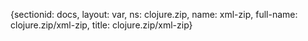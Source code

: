 {sectionid: docs, layout: var, ns: clojure.zip, name: xml-zip, full-name: clojure.zip/xml-zip,
  title: clojure.zip/xml-zip}
